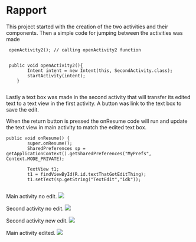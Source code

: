
# Rapport

This project started with the creation of the two activities and their components.
Then a simple code for jumping between the activities was made

```
 openActivity2(); // calling openActivity2 function
 
```
 
```
 public void openActivity2(){
        Intent intent = new Intent(this, SecondActivity.class);
        startActivity(intent);
    }


```

Lastly a text box was made in the second activity that will transfer its edited text to a text view in the first activity.
A button was link to the text box to save the edit.

When the return button is pressed the onResume code will run and update the text view in main activity to match the edited text box.

```
public void onResume() {
        super.onResume();
        SharedPreferences sp = getApplicationContext().getSharedPreferences("MyPrefs", Context.MODE_PRIVATE);

        TextView t1;
        t1 = findViewById(R.id.textThatGotEditThing);
        t1.setText(sp.getString("TextEdit","idk"));


```


Main activity no edit.
![](MainNoEdit.png)

Second activity no edit.
![](SecondNoEdit.png)

Second activity new edit.
![](SecondEdit.png)

Main activity edited.
![](MainEdit.png)



